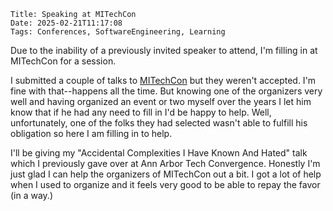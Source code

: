     Title: Speaking at MITechCon
    Date: 2025-02-21T11:17:08
    Tags: Conferences, SoftwareEngineering, Learning

Due to the inability of a previously invited speaker to attend, I'm filling in at MITechCon for a session.

<!-- more -->

I submitted a couple of talks to [MITechCon](https://www.mitechcon.org) but they weren't accepted.  I'm fine with that--happens all the time.  But knowing one of the organizers very well and having organized an event or two myself over the years I let him know that if he had any need to fill in I'd be happy to help.  Well, unfortunately, one of the folks they had selected wasn't able to fulfill his obligation so here I am filling in to help.

I'll be giving my "Accidental Complexities I Have Known And Hated" talk which I previously gave over at Ann Arbor Tech Convergence.  Honestly I'm just glad I can help the organizers of MITechCon out a bit.  I got a lot of help when I used to organize and it feels very good to be able to repay the favor (in a way.)
